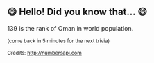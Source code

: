 ## :smile: Hello! Did you know that... :smile:
139 is the rank of Oman in world population.

<sup>(come back in 5 minutes for the next trivia)</sup>


<sup>Credits: http://numbersapi.com</sup>
